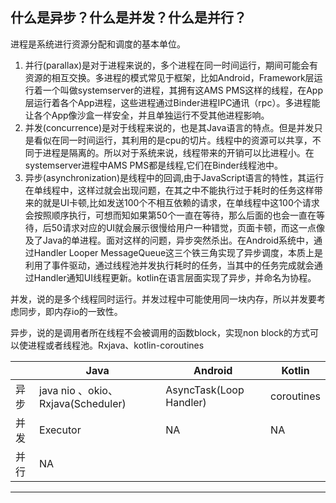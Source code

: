 ## 什么是异步？什么是并发？什么是并行？
进程是系统进行资源分配和调度的基本单位。

1. 并行(parallax)是对于进程来说的，多个进程在同一时间运行，期间可能会有资源的相互交换。多进程的模式常见于框架，比如Android，Framework层运行着一个叫做systemserver的进程，其拥有这AMS PMS这样的线程，在App层运行着各个App进程，这些进程通过Binder进程IPC通讯（rpc）。多进程能让各个App像沙盒一样安全，并且单独运行不受其他进程影响。
2. 并发(concurrence)是对于线程来说的，也是其Java语言的特点。但是并发只是看似在同一时间运行，其利用的是cpu的切片。线程中的资源可以共享，不同于进程是隔离的。所以对于系统来说，线程带来的开销可以比进程小。在systemserver进程中AMS PMS都是线程,它们在Binder线程池中。
3. 异步(asynchronization)是线程中的回调,由于JavaScript语言的特性，其运行在单线程中，这样过就会出现问题，在其之中不能执行过于耗时的任务这样带来的就是UI卡顿,比如发送100个不相互依赖的请求，在单线程中这100个请求会按照顺序执行，可想而知如果第50个一直在等待，那么后面的也会一直在等待，后50请求对应的UI就会展示很慢给用户一种错觉，页面卡顿，而这一点像及了Java的单进程。面对这样的问题，异步突然杀出。在Android系统中，通过Handler Looper MessageQueue这三个铁三角实现了异步调度，本质上是利用了事件驱动，通过线程池并发执行耗时的任务，当其中的任务完成就会通过Handler通知UI线程更新。kotlin在语言层面实现了异步，并命名为协程。

并发，说的是多个线程同时运行。并发过程中可能使用同一块内存，所以并发要考虑同步，即内存io的一致性。

异步，说的是调用者所在线程不会被调用的函数block，实现non block的方式可以使进程或者线程池。Rxjava、kotlin-coroutines

|   |  Java |  Android  | Kotlin
|---|---|---|---|
异步|   java nio 、okio、Rxjava(Scheduler) | AsyncTask(Loop Handler) | coroutines
并发|   Executor| NA|NA
并行| NA|||




----
